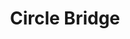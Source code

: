 ---
title: Circle Bridge
img: "/assets/images/p1.jpg"
alt: "arched bridge mirrored over still water"
---